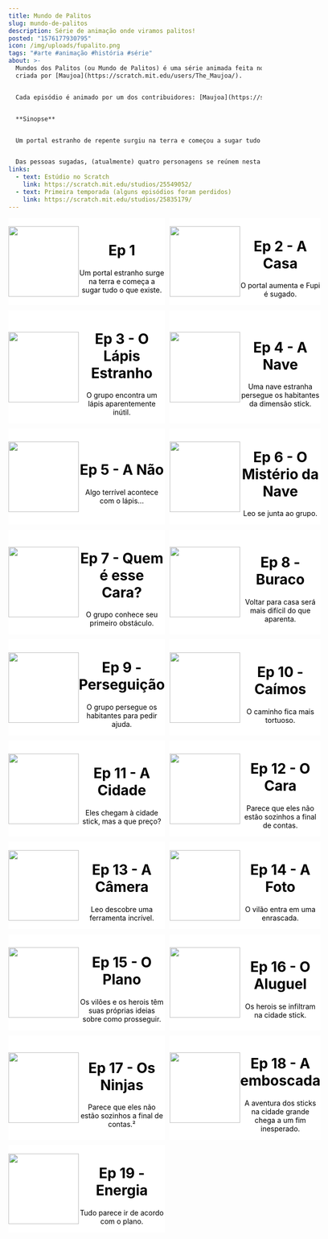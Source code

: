 ```yaml
---
title: Mundo de Palitos
slug: mundo-de-palitos
description: Série de animação onde viramos palitos!
posted: "1576177930795"
icon: /img/uploads/fupalito.png
tags: "#arte #animação #história #série"
about: >-
  Mundos dos Palitos (ou Mundo de Palitos) é uma série animada feita no Scratch,
  criada por [Maujoa](https://scratch.mit.edu/users/The_Maujoa/).


  Cada episódio é animado por um dos contribuidores: [Maujoa](https://scratch.mit.edu/users/The_Maujoa/), [Dave](https://scratch.mit.edu/users/davekal/), [Fupi (eu)](https://scratch.mit.edu/users/fupicat/), e [Leo](https://scratch.mit.edu/users/leolegal/).


  **Sinopse**


  Um portal estranho de repente surgiu na terra e começou a sugar tudo o que existe.


  Das pessoas sugadas, (atualmente) quatro personagens se reúnem nesta dimensão para se aventurar e escapar desse mundo estranho, mas lógico que no meio do caminho irão se deparar com estranhos...
links:
  - text: Estúdio no Scratch
    link: https://scratch.mit.edu/studios/25549052/
  - text: Primeira temporada (alguns episódios foram perdidos)
    link: https://scratch.mit.edu/studios/25835179/
---
```

<div class="grid series-grid" id="MDPgrid">
  <a href="https://scratch.mit.edu/projects/353414298/embed">
    <div class="grid-item">
      <img src="https://cdn2.scratch.mit.edu/get_image/project/353414298_1440x1080.png">
      <div class="info">
        <h1>Ep 1</h1>
        <p>Um portal estranho surge na terra e começa a sugar tudo o que existe.</p>
      </div>
    </div>
  </a>
  <a href="https://scratch.mit.edu/projects/353433827/embed">
    <div class="grid-item">
      <img src="https://cdn2.scratch.mit.edu/get_image/project/353433827_1440x1080.png">
      <div class="info">
        <h1>Ep 2 - A Casa</h1>
        <p>O portal aumenta e Fupi é sugado.</p>
      </div>
    </div>
  </a>
  <a href="https://scratch.mit.edu/projects/353902379/embed">
    <div class="grid-item">
      <img src="https://cdn2.scratch.mit.edu/get_image/project/353902379_1440x1080.png">
      <div class="info">
        <h1>Ep 3 - O Lápis Estranho</h1>
        <p>O grupo encontra um lápis aparentemente inútil.</p>
      </div>
    </div>
  </a>
  <a href="https://scratch.mit.edu/projects/353968870/embed">
    <div class="grid-item">
      <img src="https://cdn2.scratch.mit.edu/get_image/project/353968870_1440x1080.png">
      <div class="info">
        <h1>Ep 4 - A Nave</h1>
        <p>Uma nave estranha persegue os habitantes da dimensão stick.</p>
      </div>
    </div>
  </a>
  <a href="https://scratch.mit.edu/projects/356040790/embed">
    <div class="grid-item">
      <img src="https://cdn2.scratch.mit.edu/get_image/project/356040790_1440x1080.png">
      <div class="info">
        <h1>Ep 5 - A Não</h1>
        <p>Algo terrível acontece com o lápis...</p>
      </div>
    </div>
  </a>
  <a href="https://scratch.mit.edu/projects/356242806/embed">
    <div class="grid-item">
      <img src="https://cdn2.scratch.mit.edu/get_image/project/356242806_1440x1080.png">
      <div class="info">
        <h1>Ep 6 - O Mistério da Nave</h1>
        <p>Leo se junta ao grupo.</p>
      </div>
    </div>
  </a>
  <a href="https://scratch.mit.edu/projects/356333657/embed">
    <div class="grid-item">
      <img src="https://cdn2.scratch.mit.edu/get_image/project/356333657_1440x1080.png">
      <div class="info">
        <h1>Ep 7 - Quem é esse Cara?</h1>
        <p>O grupo conhece seu primeiro obstáculo.</p>
      </div>
    </div>
  </a>
  <a href="https://scratch.mit.edu/projects/356341657/embed">
    <div class="grid-item">
      <img src="https://cdn2.scratch.mit.edu/get_image/project/356341657_1440x1080.png">
      <div class="info">
        <h1>Ep 8 - Buraco</h1>
        <p>Voltar para casa será mais difícil do que aparenta.</p>
      </div>
    </div>
  </a>
  <a href="https://scratch.mit.edu/projects/356414735/embed">
    <div class="grid-item">
      <img src="https://cdn2.scratch.mit.edu/get_image/project/356414735_1440x1080.png">
      <div class="info">
        <h1>Ep 9 - Perseguição</h1>
        <p>O grupo persegue os habitantes para pedir ajuda.</p>
      </div>
    </div>
  </a>
  <a href="https://scratch.mit.edu/projects/357975641/embed">
    <div class="grid-item">
      <img src="https://cdn2.scratch.mit.edu/get_image/project/356414735_1440x1080.png">
      <div class="info">
        <h1>Ep 10 - Caímos</h1>
        <p>O caminho fica mais tortuoso.</p>
      </div>
    </div>
  </a>
  <a href="https://scratch.mit.edu/projects/358801569/embed">
    <div class="grid-item">
      <img src="https://cdn2.scratch.mit.edu/get_image/project/358801569_1440x1080.png">
      <div class="info">
        <h1>Ep 11 - A Cidade</h1>
        <p>Eles chegam à cidade stick, mas a que preço?</p>
      </div>
    </div>
  </a>
  <a href="https://scratch.mit.edu/projects/360253081/embed">
    <div class="grid-item">
      <img src="https://cdn2.scratch.mit.edu/get_image/project/360253081_1440x1080.png">
      <div class="info">
        <h1>Ep 12 - O Cara</h1>
        <p>Parece que eles não estão sozinhos a final de contas.</p>
      </div>
    </div>
  </a>
  <a href="https://scratch.mit.edu/projects/361028257/embed">
    <div class="grid-item">
      <img src="https://cdn2.scratch.mit.edu/get_image/project/361028257_1440x1080.png">
      <div class="info">
        <h1>Ep 13 - A Câmera</h1>
        <p>Leo descobre uma ferramenta incrível.</p>
      </div>
    </div>
  </a>
  <a href="https://scratch.mit.edu/projects/361401469/embed">
    <div class="grid-item">
      <img src="https://cdn2.scratch.mit.edu/get_image/project/361401469_1440x1080.png">
      <div class="info">
        <h1>Ep 14 - A Foto</h1>
        <p>O vilão entra em uma enrascada.</p>
      </div>
    </div>
  </a>
  <a href="https://scratch.mit.edu/projects/362782449/embed">
    <div class="grid-item">
      <img src="https://cdn2.scratch.mit.edu/get_image/project/362782449_1440x1080.png">
      <div class="info">
        <h1>Ep 15 - O Plano</h1>
        <p>Os vilões e os herois têm suas próprias ideias sobre como prosseguir.</p>
      </div>
    </div>
  </a>
  <a href="https://scratch.mit.edu/projects/363614029/embed">
    <div class="grid-item">
      <img src="https://cdn2.scratch.mit.edu/get_image/project/363614029_1440x1080.png">
      <div class="info">
        <h1>Ep 16 - O Aluguel</h1>
        <p>Os herois se infiltram na cidade stick.</p>
      </div>
    </div>
  </a>
  <a href="https://scratch.mit.edu/projects/365524246/embed">
    <div class="grid-item">
      <img src="https://cdn2.scratch.mit.edu/get_image/project/365524246_1440x1080.png">
      <div class="info">
        <h1>Ep 17 - Os Ninjas</h1>
        <p>Parece que eles não estão sozinhos a final de contas.²</p>
      </div>
    </div>
  </a>
  <a href="https://scratch.mit.edu/projects/408787534/embed">
    <div class="grid-item">
      <img src="https://cdn2.scratch.mit.edu/get_image/project/408787534_1440x1080.png">
      <div class="info">
        <h1>Ep 18 - A emboscada</h1>
        <p>A aventura dos sticks na cidade grande chega a um fim inesperado.</p>
      </div>
    </div>
  </a>
  <a href="https://scratch.mit.edu/projects/422118451/embed">
    <div class="grid-item">
      <img src="https://cdn2.scratch.mit.edu/get_image/project/422118451_1440x1080.png">
      <div class="info">
        <h1>Ep 19 - Energia</h1>
        <p>Tudo parece ir de acordo com o plano.</p>
      </div>
    </div>
  </a>
</div>

<style>
#MDPgrid a {
  text-decoration: none;
}
#MDPgrid.series-grid {
  grid-template-columns: auto auto;
}
#MDPgrid.grid {
  display: grid;
  grid-template-columns: auto auto;
  grid-column-gap: 10px;
  grid-row-gap: 10px;
  padding-bottom: 10px;
}
#MDPgrid .grid-item {
  display: flex;
  justify-content: center;
  align-items: center;
  height: 100%;
  transition: background-color 0.2s cubic-bezier(.17,.84,.44,1);
}
#MDPgrid .grid-item:hover {
  background-color: #b3b3b3;
}
#MDPgrid .grid-item {
  justify-content: space-between;
}
#MDPgrid .grid-item {
  background-color: #ffffff;
  color: #000;
}
#MDPgrid .grid-item img {
  margin: 0px;
}
#MDPgrid .grid-item img {
  height: 10em;
  width: auto;
  float: left;
}
#MDPgrid.series-grid .grid-item .info {
  margin: auto;
}
#MDPgrid .grid-item .info {
  margin: 10px 10px 0px 10px;
  max-width: 60%;
  text-align: center;
}
</style>